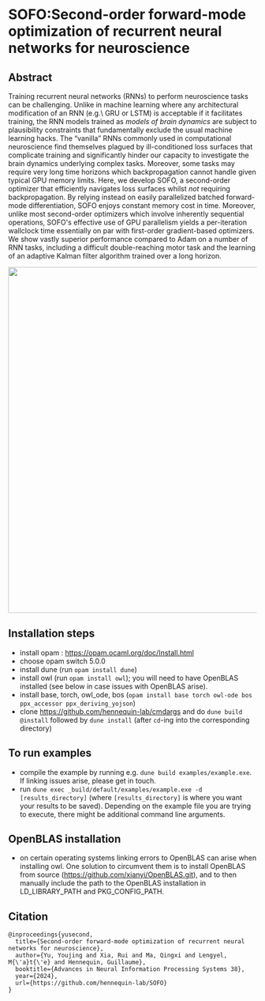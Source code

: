 # SOFO:Second-order forward-mode optimization of recurrent neural networks for neuroscience

## Abstract
Training recurrent neural networks (RNNs) to perform neuroscience tasks can be challenging. Unlike in machine learning where any architectural modification of an RNN (e.g.\ GRU or LSTM) is acceptable if it facilitates training, the RNN models trained as _models of brain dynamics_ are subject to plausibility constraints that fundamentally exclude the usual machine learning hacks. The “vanilla” RNNs commonly used in computational neuroscience find themselves plagued by ill-conditioned loss surfaces that complicate training and significantly hinder our capacity to investigate the brain dynamics underlying complex tasks. Moreover, some tasks may require very long time horizons which backpropagation cannot handle given typical GPU memory limits. Here, we develop SOFO, a second-order optimizer that efficiently navigates loss surfaces whilst _not_ requiring backpropagation. By relying instead on easily parallelized batched forward-mode differentiation, SOFO enjoys constant memory cost in time. Moreover, unlike most second-order optimizers which involve inherently sequential operations, SOFO's effective use of GPU parallelism yields a per-iteration wallclock time essentially on par with first-order gradient-based optimizers. We show vastly superior performance compared to Adam on a number of RNN tasks, including a difficult double-reaching motor task and the learning of an adaptive Kalman filter algorithm trained over a long horizon.

<p align="center">
 <img src="https://github.com/hennequin-lab/SOFO/blob/main/sofo_illustrate.png" width="700">
</p>

## Installation steps

- install opam : https://opam.ocaml.org/doc/Install.html
- choose opam switch 5.0.0 
- install dune (run `opam install dune`) 
- install owl (run `opam install owl`); you will need to have OpenBLAS installed (see below in case issues with OpenBLAS arise). 
- install base, torch, owl_ode, bos (`opam install base torch owl-ode bos ppx_accessor ppx_deriving_yojson`)
- clone https://github.com/hennequin-lab/cmdargs and do `dune build @install` followed by `dune install` (after `cd`-ing into the corresponding directory)

## To run examples

- compile the example by running e.g. `dune build examples/example.exe`. If linking issues arise, please get in touch.
- run `dune exec _build/default/examples/example.exe -d [results_directory]` (where `[results_directory]` is where you want your results to be saved). Depending on the example file you are trying to execute, there might be additional command line arguments.

 
## OpenBLAS installation

- on certain operating systems linking errors to OpenBLAS can arise when installing owl. One solution to circumvent them is to install OpenBLAS from source (https://github.com/xianyi/OpenBLAS.git), and to then manually include the path to the OpenBLAS installation in LD_LIBRARY_PATH and PKG_CONFIG_PATH.
  
## Citation
```
@inproceedings{yusecond,
  title={Second-order forward-mode optimization of recurrent neural networks for neuroscience},
  author={Yu, Youjing and Xia, Rui and Ma, Qingxi and Lengyel, M{\'a}t{\'e} and Hennequin, Guillaume},
  booktitle={Advances in Neural Information Processing Systems 38},
  year={2024},
  url={https://github.com/hennequin-lab/SOFO}
}
```
